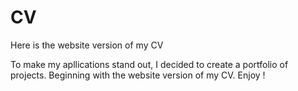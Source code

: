 # CV
Here is the website version of my CV


To make my apllications stand out, I decided to create a portfolio of projects.
Beginning with the website version of my CV.
Enjoy !
